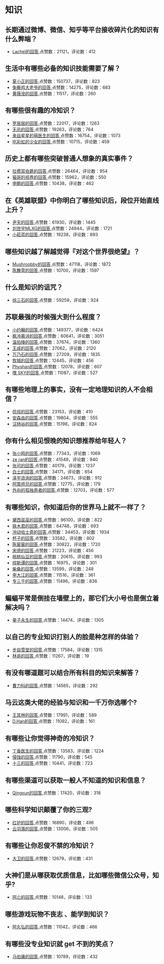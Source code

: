 #  知识 
## 长期通过微博、微信、知乎等平台接收碎片化的知识有什么弊端？
- [Lachel的回答](https://www.zhihu.com/question/30489442/answer/51507979),点赞数：21121，评论数：412
## 生活中有哪些必备的知识技能需要了解？
- [夏小正的回答](https://www.zhihu.com/question/35112627/answer/61710698),点赞数：150737，评论数：823
- [兔撕鸡大老爷的回答](https://www.zhihu.com/question/35112627/answer/62011613),点赞数：14275，评论数：683
- [黄薇洝的回答](https://www.zhihu.com/question/35112627/answer/66479191),点赞数：11517，评论数：260
## 有哪些很有趣的冷知识？
- [罗居居的回答](https://www.zhihu.com/question/275889588/answer/578270584),点赞数：22017，评论数：1263
- [无忌的回答](https://www.zhihu.com/question/275889588/answer/415108025),点赞数：19263，评论数：764
- [来自星星的萌医生的回答](https://www.zhihu.com/question/275889588/answer/461366750),点赞数：16754，评论数：1073
- [吃彩虹的少女的回答](https://www.zhihu.com/question/275889588/answer/465555644),点赞数：10715，评论数：459
## 历史上都有哪些突破普通人想象的真实事件？
- [拉费耳伯爵的回答](https://www.zhihu.com/question/410653199/answer/1382254687),点赞数：26464，评论数：954
- [猫哥的视界的回答](https://www.zhihu.com/question/410653199/answer/1443378002),点赞数：15962，评论数：550
- [申鹏的回答](https://www.zhihu.com/question/410653199/answer/1540504445),点赞数：10438，评论数：462
## 在《英雄联盟》中你明白了哪些知识后，段位开始直线上升？
- [尹天的回答](https://www.zhihu.com/question/331936013/answer/736799115),点赞数：61930，评论数：1445
- [刘世宇MLXG的回答](https://www.zhihu.com/question/331936013/answer/817575868),点赞数：24944，评论数：1721
- [小菘蓝的回答](https://www.zhihu.com/question/331936013/answer/735723890),点赞数：19238，评论数：893
## 哪些知识越了解越觉得『对这个世界很绝望』？
- [Mushroobby的回答](https://www.zhihu.com/question/308429562/answer/647578201),点赞数：47118，评论数：1872
- [陈舞雩的回答](https://www.zhihu.com/question/308429562/answer/647630391),点赞数：10700，评论数：1597
## 什么是知识的诅咒？
- [徐三石的回答](https://www.zhihu.com/question/37635606/answer/160366549),点赞数：59259，评论数：924
## 苏联最强的时候强大到什么程度？
- [小约翰的回答](https://www.zhihu.com/question/359733368/answer/1072128299),点赞数：149377，评论数：6424
- [枫冷慕诗的回答](https://www.zhihu.com/question/359733368/answer/1583919460),点赞数：60641，评论数：3051
- [温伯陵的回答](https://www.zhihu.com/question/359733368/answer/1150859080),点赞数：37674，评论数：1360
- [王成的回答](https://www.zhihu.com/question/359733368/answer/1162815564),点赞数：27062，评论数：2120
- [万乃石的回答](https://www.zhihu.com/question/359733368/answer/1680378517),点赞数：27209，评论数：1835
- [牧城的回答](https://www.zhihu.com/question/359733368/answer/1146496043),点赞数：12445，评论数：456
- [Physhan的回答](https://www.zhihu.com/question/359733368/answer/1119295948),点赞数：12078，评论数：607
- [嘿 SKY的回答](https://www.zhihu.com/question/359733368/answer/1059479436),点赞数：11087，评论数：527
## 有哪些地理上的事实，没有一定地理知识的人不会相信？
- [侃叔的回答](https://www.zhihu.com/question/273564498/answer/951505104),点赞数：23153，评论数：410
- [安森垚的回答](https://www.zhihu.com/question/273564498/answer/457342056),点赞数：19804，评论数：555
- [汪旸谷的回答](https://www.zhihu.com/question/273564498/answer/446518157),点赞数：15198，评论数：824
## 你有什么相见恨晚的知识想推荐给年轻人？
- [张小鸣的回答](https://www.zhihu.com/question/22238159/answer/628207082),点赞数：77343，评论数：1069
- [ze ran的回答](https://www.zhihu.com/question/22238159/answer/42159279),点赞数：41549，评论数：940
- [张可的回答](https://www.zhihu.com/question/22238159/answer/20759708),点赞数：40179，评论数：1237
- [白土的回答](https://www.zhihu.com/question/22238159/answer/20739196),点赞数：34171，评论数：654
- [泽宇咨询的回答](https://www.zhihu.com/question/22238159/answer/894537430),点赞数：24673，评论数：912
- [阿策师兄的回答](https://www.zhihu.com/question/22238159/answer/698938247),点赞数：12775，评论数：179
- [外向的孤独患者的回答](https://www.zhihu.com/question/22238159/answer/444464095),点赞数：12703，评论数：577
## 有哪些知识，你知道后你的世界马上就不一样了？
- [黛西巫巫的回答](https://www.zhihu.com/question/38632401/answer/1178620310),点赞数：96100，评论数：822
- [铁木君的回答](https://www.zhihu.com/question/38632401/answer/1055456392),点赞数：64748，评论数：693
- [冲动哈士奇的回答](https://www.zhihu.com/question/38632401/answer/1161134392),点赞数：34453，评论数：1934
- [杯子的回答](https://www.zhihu.com/question/38632401/answer/1181144249),点赞数：33582，评论数：802
- [陈窖窖的回答](https://www.zhihu.com/question/38632401/answer/77698459),点赞数：30822，评论数：1720
- [宋德的回答](https://www.zhihu.com/question/38632401/answer/77853819),点赞数：21223，评论数：456
- [桃桃仙豆的回答](https://www.zhihu.com/question/38632401/answer/1665912787),点赞数：20615，评论数：993
- [缪斯谭的回答](https://www.zhihu.com/question/38632401/answer/1102774689),点赞数：16975，评论数：301
- [柴桑的回答](https://www.zhihu.com/question/38632401/answer/1069060289),点赞数：13599，评论数：248
- [李大江的回答](https://www.zhihu.com/question/38632401/answer/1101877112),点赞数：11516，评论数：361
- [专三千的回答](https://www.zhihu.com/question/38632401/answer/1064473917),点赞数：11496，评论数：836
## 蝙蝠平常是倒挂在墙壁上的，那它们大小号也是倒立着解决吗？
- [量子永生的回答](https://www.zhihu.com/question/312873807/answer/1096090162),点赞数：14474，评论数：1305
## 以自己的专业知识打别人的脸是种怎样的体验？
- [步自雪堂的回答](https://www.zhihu.com/question/53118630/answer/311676593),点赞数：17584，评论数：1315
- [林哥的回答](https://www.zhihu.com/question/53118630/answer/345844815),点赞数：11267，评论数：19
## 有没有哪道题可以结合所有科目的知识来解答？
- [曹力科的回答](https://www.zhihu.com/question/325750181/answer/761029199),点赞数：14565，评论数：292
## 马云这类大佬的经验与知识和一千万你选哪个?
- [王其林的回答](https://www.zhihu.com/question/330132377/answer/752264621),点赞数：17991，评论数：589
- [D.Han的回答](https://www.zhihu.com/question/330132377/answer/751809105),点赞数：11092，评论数：161
## 有哪些让你觉得神奇的冷知识？
- [丁香医生的回答](https://www.zhihu.com/question/63398298/answer/397226357),点赞数：13583，评论数：1224
- [侵蚀的回答](https://www.zhihu.com/question/63398298/answer/600072397),点赞数：11790，评论数：545
- [十三的回答](https://www.zhihu.com/question/63398298/answer/210240959),点赞数：10441，评论数：723
## 有哪些渠道可以获取一般人不知道的知识和信息？
- [Qingxun的回答](https://www.zhihu.com/question/24326030/answer/98064879),点赞数：17420，评论数：318
## 哪些科学知识颠覆了你的三观?
- [红护的回答](https://www.zhihu.com/question/327141696/answer/1652511641),点赞数：16890，评论数：496
- [云羽落的回答](https://www.zhihu.com/question/327141696/answer/1078445384),点赞数：13006，评论数：505
## 有哪些让你忍俊不禁的冷知识？
- [大卫的回答](https://www.zhihu.com/question/30623666/answer/96827164),点赞数：12679，评论数：431
## 大神们是从哪获取优质信息，比如哪些微信公众号，知乎?
- [阿尐的回答](https://www.zhihu.com/question/36809525/answer/1965470820),点赞数：10148，评论数：133
## 哪些游戏玩物不丧志 、能学到知识？
- [阿丸弘的回答](https://www.zhihu.com/question/36867384/answer/93841079),点赞数：11042，评论数：466
## 有哪些没专业知识就 get 不到的笑点？
- [马伯庸的回答](https://www.zhihu.com/question/31884662/answer/54630481),点赞数：10789，评论数：432
